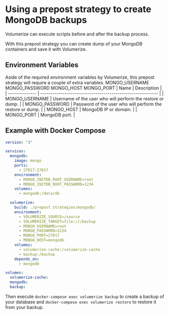 # Using a prepost strategy to create MongoDB backups

Volumerize can execute scripts before and after the backup process.

With this prepost strategy you can create dump of your MongoDB containers and save it with Volumerize.

## Environment Variables

Aside of the required environment variables by Volumerize, this prepost strategy will require a couple of extra variables.
MONGO_USERNAME MONGO_PASSWORD MONGO_HOST MONGO_PORT
| Name           | Description                                                |
| -------------- | ---------------------------------------------------------- |
| MONGO_USERNAME | Username of the user who will perform the restore or dump. |
| MONGO_PASSWORD | Password of the user who will perform the restore or dump. |
| MONGO_HOST     | MongoDB IP or domain.                                      |
| MONGO_PORT     | MongoDB port.                                              |

## Example with Docker Compose

```YAML
version: "3"

services:
  mongodb:
    image: mongo
    ports:
      - 27017:27017
    environment:
      - MONGO_INITDB_ROOT_USERNAME=root
      - MONGO_INITDB_ROOT_PASSWORD=1234
    volumes:
      - mongodb:/data/db

  volumerize:
    build: ./prepost_strategies/mongodb/
    environment:
      - VOLUMERIZE_SOURCE=/source
      - VOLUMERIZE_TARGET=file:///backup
      - MONGO_USERNAME=root
      - MONGO_PASSWORD=1234
      - MONGO_PORT=27017
      - MONGO_HOST=mongodb
    volumes:
      - volumerize-cache:/volumerize-cache
      - backup:/backup
    depends_on:
      - mongodb

volumes:
  volumerize-cache:
  mongodb:
  backup:
```

Then execute `docker-compose exec volumerize backup` to create a backup of your database and `docker-compose exec volumerize restore` to restore it from your backup.